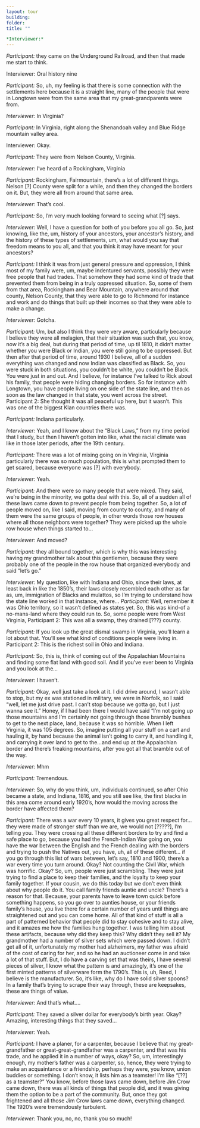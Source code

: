 ```yaml
---
layout: tour
building: 
folder: 
title: ""

*Interviewer:* 
---
```


*Participant:* they came on the Underground Railroad, and then that made me start to think.

Interviewer: Oral history nine

*Participant:* So, uh, my feeling is that there is some connection with the settlements here because it is a straight line, many of the people that were in Longtown were from the same area that my great-grandparents were from.

*Interviewer:* In Virginia?

*Participant:* In Virginia, right along the Shenandoah valley and Blue Ridge mountain valley area.

Interviewer: Okay.

*Participant:* They were from Nelson County, Virginia.

*Interviewer:* I’ve heard of a Rockingham, Virginia

*Participant:* Rockingham, Fairmountain, there’s a lot of different things. Nelson [?] County were split for a while, and then they changed the borders on it. But, they were all from around that same area.

*Interviewer:* That’s cool.

*Participant:* So, I’m very much looking forward to seeing what [?] says.

*Interviewer:* Well, I have a question for both of you before you all go. So, just knowing, like the, um, history of your ancestors, your ancestor’s history, and the history of these types of settlements, um, what would you say that freedom means to you all, and that you think it may have meant for your ancestors?

*Participant:* I think it was from just general pressure and oppression, I think most of my family were, um, maybe indentured servants, possibly they were free people that had trades. That 
somehow they had some kind of trade that prevented them from being in a truly oppressed situation. So, some of them from that area, Rockingham and Bear Mountain, anywhere around that county, Nelson County, that they were able to go to Richmond for instance and work and do things that built up their incomes so that they were able to make a change.

*Interviewer:* Gotcha.

*Participant:* Um, but also I think they were very aware, particularly because I believe they were all melagien, that their situation was such that, you know, now it’s a big deal, but during that period of time, up til 1810, it didn’t matter whether you were Black or Indian, you were still going to be oppressed. But then after that period of time, around 1930 I believe, all of a sudden everything was changed and now Indian was classified as Black. So, you were stuck in both situations, you couldn’t be white, you couldn’t be Black. You were just in and out. And I believe, for instance I’ve talked to Rick about his family, that people were hiding changing borders. So for instance with Longtown, you have people living on one side of the state line, and then as soon as the law changed in that state, you went across the street.
Participant 2: She thought it was all peaceful up here, but it wasn’t. This was one of the biggest Klan countries there was.

*Participant:* Indiana particularly.

*Interviewer:* Yeah, and I know about the “Black Laws,” from my time period that I study, but then I haven’t gotten into like, what the racial climate was like in those later periods, after the 19th century. 

*Participant:* There was a lot of mixing going on in Virginia, Virginia particularly there was so much population, this is what prompted them to get scared, because everyone was [?] with everybody.

*Interviewer:* Yeah. 

*Participant:* And there were so many people that were mixed. They said, we’re being in the minority, we gotta deal with this. So, all of a sudden all of these laws came down to prevent people from being together. So, a lot of people moved on, like I said, moving from county to county, and many of them were the same groups of people, in other words those row houses where all those neighbors were together? They were picked up the whole row house when things started to... 

*Interviewer:* And moved?

*Participant:* they all bound together, which is why this was interesting having my grandmother talk about this gentlemen, because they were probably one of the people in the row house that organized everybody and said “let’s go.”

*Interviewer:* My question, like with Indiana and Ohio, since their laws, at least back in like the 1850’s, their laws closely resembled each other as far as, um, immigration of Blacks and mulattos, so I’m trying to understand how the state line worked in that instance, where... 
*Participant:* Well, remember it was Ohio territory, so it wasn’t defined as states yet. So, this was kind-of a no-mans-land where they could run to. So, some people were from West Virginia, Participant 2: This was all a swamp, they drained [???} county.

*Participant:* If you look up the great dismal swamp in Virginia, you’ll learn a lot about that. You’ll see what kind of conditions people were living in. 
Participant 2: This is the richest soil in Ohio and Indiana.

*Participant:* So, this is, think of coming out of the Appalachian Mountains and finding some flat land with good soil. And if you’ve ever been to Virginia and you look at the...

*Interviewer:* I haven’t.

*Participant:* Okay, well just take a look at it. I did drive around, I wasn’t able to stop, but my ex was stationed in military, we were in Norfolk, so I said “well, let me just drive past. I can’t stop because we gotta go, but I just wanna see it.” Honey, if I had been there I would have said “I’m not going up those mountains and I’m certainly not going through those brambly bushes to get to the next place, land, because it was so horrible. When I left Virginia, it was 105 degrees. So, imagine putting all your stuff on a cart and hauling it, by hand because the animal isn’t going to carry it, and handling it, and carrying it over land to get to the...and end up at the Appalachian border and there’s freaking mountains, after you got all that bramble out of the way.

*Interviewer:* Mhm

*Participant:* Tremendous.

*Interviewer:* So, why do you think, um, individuals continued, so after Ohio became a state, and Indiana, 1816, and you still see like, the first blacks in this area come around early 1920’s, how would the moving across the border have affected them?

*Participant:* There was a war every 10 years, it gives you great respect for... they were made of stronger stuff than we are, we would not [?????], I’m telling you. They were crossing all these different borders to try and find a safe place to go, because you had the French-Indian War going on, you have the war between the English and the French dealing with the borders and trying to push the Natives out, you have, uh, all of these different... if you go through this list of wars 
between, let’s say, 1810 and 1900, there’s a war every time you turn around. Okay? Not counting the Civil War, which was horrific. Okay? So, um, people were just scrambling. They were just trying to find a place to keep their families, and the loyalty to keep your family together. If your cousin, we do this today but we don’t even think about why people do it. You call family friends auntie and uncle? There’s a reason for that. Because, your parents have to leave town quick before something happens, so you go over to aunties house, or your friends family’s house, you live there for a certain number of years until things are straightened out and you can come home. All of that kind of stuff is all a part of patterned behavior that people did to stay cohesive and to stay alive, and it amazes me how the families hung together. I was telling him about these artifacts, because why did they keep this? Why didn’t they sell it? My grandmother had a number of silver sets which were passed down. I didn’t get all of it, unfortunately my mother had alzheimers, my father was afraid of the cost of caring for her, and so he had an auctioneer come in and take a lot of that stuff. But, I do have a carving set that was theirs, I have several pieces of silver, I know what the pattern is and amazingly, it’s one of the first minted patterns of silverware form the 1790’s. This is, uh, Reed, I believe is the manufacturer. So, it’s like, why do I have solid silver spoons? In a family that’s trying to scrape their way through, these are keepsakes, these are things of value. 

*Interviewer:* And that’s what....

*Participant:* They saved a silver dollar for everybody’s birth year. Okay? Amazing, interesting things that they saved...

*Interviewer:* Yeah. 

*Participant:* I have a planer, for a carpenter, because I believe that my great-grandfather or great-great-grandfather was a carpenter, and that was his trade, and he applied it in a number of ways, okay? So, um, interestingly enough, my mother’s father was a carpenter, so, hence, they were trying to make an acquaintance or a friendship, perhaps they were, you know, union buddies or something. I don’t know, it lists him as a teamster! I’m like “[??] as a teamster?” You know, before those laws came down, before Jim Crow came down, there was all kinds of things that people did, and it was giving them the option to be a part of the community. But, once they got frightened and all those Jim Crow laws came down, everything changed. The 1920’s were tremendously turbulent. 

*Interviewer:* Thank you, no, no, thank you so much! 